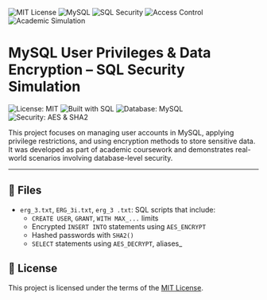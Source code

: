 ![MIT License](https://img.shields.io/badge/license-MIT-green)
![MySQL](https://img.shields.io/badge/Database-MySQL-blue)
![SQL Security](https://img.shields.io/badge/Focus-User_Privileges_%26_Encryption-critical)
![Access Control](https://img.shields.io/badge/User_Access-Control-orange)
![Academic Simulation](https://img.shields.io/badge/Project-Academic_Simulation-lightgrey)

# MySQL User Privileges & Data Encryption – SQL Security Simulation

![License: MIT](https://img.shields.io/badge/License-MIT-green)
![Built with SQL](https://img.shields.io/badge/Built%20with-SQL-blue)
![Database: MySQL](https://img.shields.io/badge/Database-MySQL-lightgrey)
![Security: AES & SHA2](https://img.shields.io/badge/Security-AES__SHA2-red)

This project focuses on managing user accounts in MySQL, applying privilege restrictions, and using encryption methods to store sensitive data. It was developed as part of academic coursework and demonstrates real-world scenarios involving database-level security.

---

## 📁 Files

- `erg_3.txt`, `ERG_3i.txt`, `erg_3 .txt`: SQL scripts that include:
  - `CREATE USER`, `GRANT`, `WITH MAX_...` limits
  - Encrypted `INSERT INTO` statements using `AES_ENCRYPT`
  - Hashed passwords with `SHA2()`
  - `SELECT` statements using `AES_DECRYPT`, aliases_

## 📄 License

This project is licensed under the terms of the [MIT License](LICENSE).
